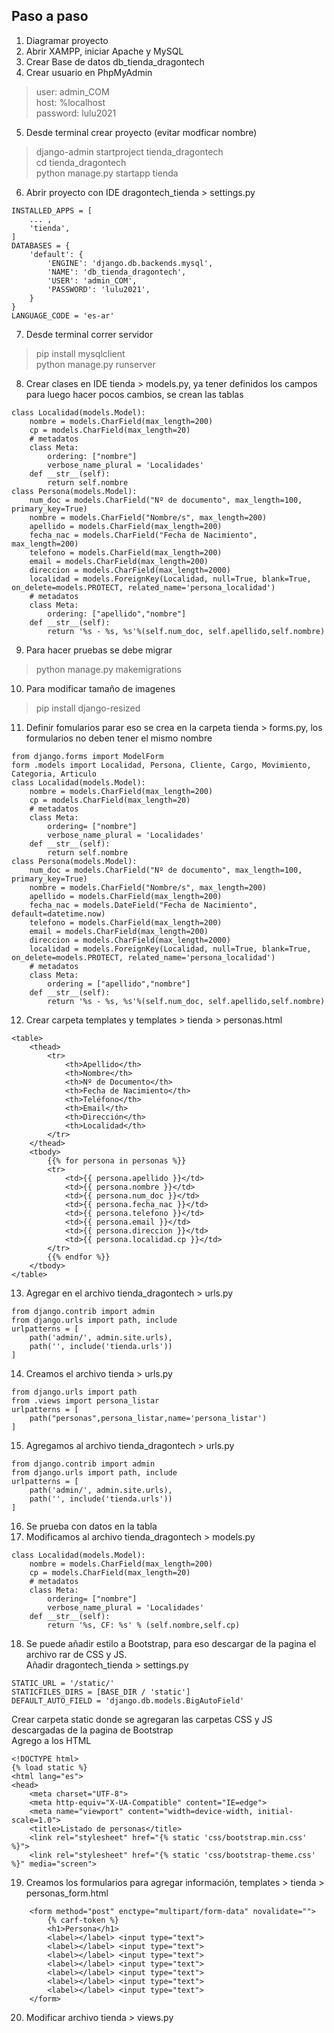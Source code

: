 ## Paso a paso
1. Diagramar proyecto
2. Abrir XAMPP, iniciar Apache y MySQL
3. Crear Base de datos db_tienda_dragontech
4. Crear usuario en PhpMyAdmin <br>
>user: admin_COM <br>
host: %localhost <br>
password: lulu2021 <br>
5. Desde terminal crear proyecto (evitar modficar nombre)
>django-admin startproject tienda_dragontech<br>
cd tienda_dragontech<br>
python manage.py startapp tienda<br>
6. Abrir proyecto con IDE dragontech_tienda > settings.py
```
INSTALLED_APPS = [
    ... ,
    'tienda',
]
DATABASES = {
    'default': {
        'ENGINE': 'django.db.backends.mysql',
        'NAME': 'db_tienda_dragontech',
        'USER': 'admin_COM',
        'PASSWORD': 'lulu2021',
    }
}
LANGUAGE_CODE = 'es-ar'
```
7. Desde terminal correr servidor
>pip install mysqlclient<br>
python manage.py runserver<br>
8. Crear clases en IDE tienda > models.py, ya tener definidos los campos para luego hacer pocos cambios, se crean las tablas
```
class Localidad(models.Model):
    nombre = models.CharField(max_length=200)
    cp = models.CharField(max_length=20)
    # metadatos
    class Meta:
        ordering: ["nombre"]
        verbose_name_plural = 'Localidades'
    def __str__(self):
        return self.nombre
class Persona(models.Model):
    num_doc = models.CharField("Nº de documento", max_length=100, primary_key=True)
    nombre = models.CharField("Nombre/s", max_length=200)
    apellido = models.CharField(max_length=200)
    fecha_nac = models.CharField("Fecha de Nacimiento", max_length=200)
    telefono = models.CharField(max_length=200)
    email = models.CharField(max_length=200)
    direccion = models.CharField(max_length=2000)
    localidad = models.ForeignKey(Localidad, null=True, blank=True, on_delete=models.PROTECT, related_name='persona_localidad')
    # metadatos
    class Meta:
        ordering: ["apellido","nombre"]
    def __str__(self):
        return '%s - %s, %s'%(self.num_doc, self.apellido,self.nombre)
```
9. Para hacer pruebas se debe migrar
>python manage.py makemigrations<br>
10. Para modificar tamaño de imagenes
>pip install django-resized
11. Definir fomularios parar eso se crea en la carpeta tienda > forms.py, los formularios no deben tener el mismo nombre
```
from django.forms import ModelForm
form .models import Localidad, Persona, Cliente, Cargo, Movimiento, Categoria, Articulo
class Localidad(models.Model):
    nombre = models.CharField(max_length=200)
    cp = models.CharField(max_length=20)
    # metadatos
    class Meta:
        ordering= ["nombre"]
        verbose_name_plural = 'Localidades'
    def __str__(self):
        return self.nombre
class Persona(models.Model):
    num_doc = models.CharField("Nº de documento", max_length=100, primary_key=True)
    nombre = models.CharField("Nombre/s", max_length=200)
    apellido = models.CharField(max_length=200)
    fecha_nac = models.DateField("Fecha de Nacimiento", default=datetime.now)
    telefono = models.CharField(max_length=200)
    email = models.CharField(max_length=200)
    direccion = models.CharField(max_length=2000)
    localidad = models.ForeignKey(Localidad, null=True, blank=True, on_delete=models.PROTECT, related_name='persona_localidad')
    # metadatos
    class Meta:
        ordering = ["apellido","nombre"]
    def __str__(self):
        return '%s - %s, %s'%(self.num_doc, self.apellido,self.nombre)
```
12. Crear carpeta templates y templates > tienda > personas.html
```
<table>
    <thead>
        <tr>
            <th>Apellido</th>
            <th>Nombre</th>
            <th>Nº de Documento</th>
            <th>Fecha de Nacimiento</th>
            <th>Teléfono</th>
            <th>Email</th>
            <th>Dirección</th>
            <th>Localidad</th>
        </tr>
    </thead>
    <tbody>
        {{% for persona in personas %}}
        <tr>
            <td>{{ persona.apellido }}</td>
            <td>{{ persona.nombre }}</td>
            <td>{{ persona.num_doc }}</td>
            <td>{{ persona.fecha_nac }}</td>
            <td>{{ persona.telefono }}</td>
            <td>{{ persona.email }}</td>
            <td>{{ persona.direccion }}</td>
            <td>{{ persona.localidad.cp }}</td>
        </tr>
        {{% endfor %}}
    </tbody>
</table>
```
13. Agregar en el archivo tienda_dragontech > urls.py
```
from django.contrib import admin
from django.urls import path, include
urlpatterns = [
    path('admin/', admin.site.urls),
    path('', include('tienda.urls'))
]
```
14. Creamos el archivo tienda > urls.py
```
from django.urls import path
from .views import persona_listar
urlpatterns = [
    path("personas",persona_listar,name='persona_listar')
]
```
15. Agregamos al archivo tienda_dragontech > urls.py
```
from django.contrib import admin
from django.urls import path, include
urlpatterns = [
    path('admin/', admin.site.urls),
    path('', include('tienda.urls'))
]
```
16. Se prueba con datos en la tabla
17. Modificamos al archivo tienda_dragontech > models.py
```
class Localidad(models.Model):
    nombre = models.CharField(max_length=200)
    cp = models.CharField(max_length=20)
    # metadatos
    class Meta:
        ordering= ["nombre"]
        verbose_name_plural = 'Localidades'
    def __str__(self):
        return '%s, CF: %s' % (self.nombre,self.cp)
```
18. Se puede añadir estilo a Bootstrap, para eso descargar de la pagina el archivo rar de CSS y JS.<br>
Añadir dragontech_tienda > settings.py
```
STATIC_URL = '/static/'
STATICFILES_DIRS = [BASE_DIR / 'static']
DEFAULT_AUTO_FIELD = 'django.db.models.BigAutoField'
```
Crear carpeta static donde se agregaran las carpetas CSS y JS descargadas de la pagina de Bootstrap<br>
Agrego a los HTML
```
<!DOCTYPE html>
{% load static %}
<html lang="es">
<head>
    <meta charset="UTF-8">
    <meta http-equiv="X-UA-Compatible" content="IE=edge">
    <meta name="viewport" content="width=device-width, initial-scale=1.0">
    <title>Listado de personas</title>
    <link rel="stylesheet" href="{% static 'css/bootstrap.min.css' %}">
    <link rel="stylesheet" href="{% static 'css/bootstrap-theme.css' %}" media="screen">
```
19. Creamos los formularios para agregar información, templates > tienda > personas_form.html
```
    <form method="post" enctype="multipart/form-data" novalidate="">
        {% carf-token %}
        <h1>Persona</h1>
        <label></label> <input type="text">
        <label></label> <input type="text">
        <label></label> <input type="text">
        <label></label> <input type="text">
        <label></label> <input type="text">
        <label></label> <input type="text">
        <label></label> <input type="text">
    </form>
```
20. Modificar archivo tienda > views.py
```

```